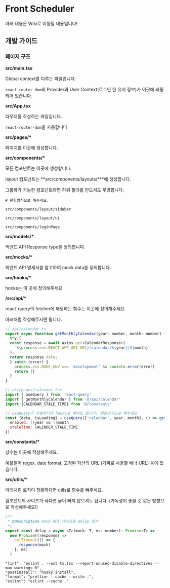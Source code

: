 # Front Scheduler

아래 내용은 Wiki로 이동될 내용입니다!

## 개발 가이드

### 페이지 구조

**src/main.tsx**

Global context를 다루는 파일입니다.

`react-router-dom`의 Provider와 User Context(로그인 한 유저 정보)가 이곳에 래핑되어 있습니다.

**src/App.tsx**

라우터를 작성하는 파일입니다.

`react-router-dom`을 사용합니다

**src/pages/\***

페이지를 이곳에 생성합니다.

**src/components/\***

모든 컴포넌트는 이곳에 생성합니다.

layout 컴포넌트는 **src/components/layouts/\***에 생성합니다.

그룹화가 가능한 컴포넌트라면 하위 폴더를 만드셔도 무방합니다.

```
# 편한방식으로 해주세요.

src/components/layout/sidebar

src/components/layout/ui

src/components/loginPage
```

**src/models/\***

백엔드 API Response type을 정의합니다.

**src/mocks/\***

백엔드 API 명세서를 참고하여 mock data를 정의합니다.

**src/hooks/\***

hooks는 이 곳에 정의해주세요

**/src/api/\***

react-query의 fetcher에 해당하는 함수는 이곳에 정의해주세요.

아래처럼 작성해주시면 됩니다.

```js
// api/calendar.ts
export async function getMonthlyCalendar(year: number, month: number) {
  try {
  const response = await axios.get<CalendarResponse>(
    `${process.env.REACT_APP_API_URL}/calendar/${year}/${month}`
  );
  return response.data;
  } catch (error) {
    process.env.NODE_ENV === 'development' && console.error(error)
    return []
  }
}

// src/pages/calendar.tsx
import { useQuery } from 'react-query'
import { getMonthlyCalendar } from '@/api/calendar'
import {CALENDAR_STALE_TIME} from '@/constants'

// useQuery가 장황하다면 hooks로 빼셔도 됩니다! 편한방식으로 해주세요.
const {data, isLoading} = useQuery(['calendar', year, month], () => getMonthlyCalendar(year, month), {
  enabled: !!year && !!month
  staleTime: CALENDER_STALE_TIME
})
```

**src/constants/\***

상수는 이곳에 작성해주세요.

예를들어 regex, date format, 고정된 자산의 URL (가짜로 사용할 배너 URL) 등이 있습니다.

**src/utils/\***

아래처럼 로직이 장황하다면 utils로 함수를 뺴주세요.

컴포넌트의 사이즈가 작다면 굳이 빼지 않으셔도 됩니다. (가독성이 좋을 것 같은 방향으로 작성해주세요!)

```js
/**
 * @description mock API 테스트용 delay 함수
 */
export const delay = async <T>(mock: T, ms: number): Promise<T> =>
  new Promise((response) =>
    setTimeout(() => {
      response(mock)
    }, ms)
  )
```

    "lint": "eslint . --ext ts,tsx --report-unused-disable-directives --max-warnings 0",
    "postinstall": "husky install",
    "format": "prettier --cache --write .",
    "eslint": "eslint --cache ."
